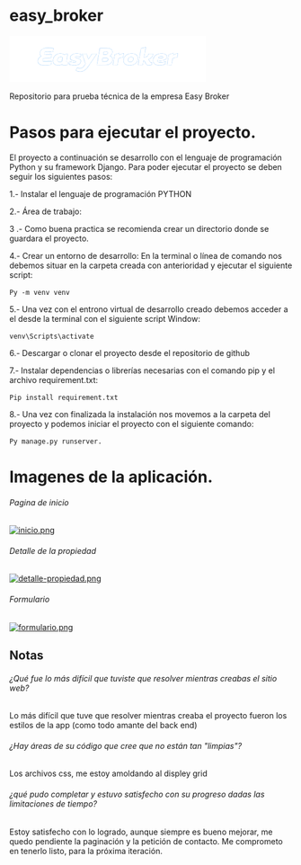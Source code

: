 # easy_broker

![Easy Broker](https://github.com/Sergio-Basaure/easy_broker/blob/master/propertie/static/images/logo.png)

Repositorio para prueba técnica de la empresa Easy Broker

# Pasos para ejecutar el proyecto.

El proyecto a continuación se desarrollo con el lenguaje de programación Python y su framework Django.
Para poder ejecutar el proyecto se deben seguir los siguientes pasos:

1.- Instalar el lenguaje de programación PYTHON

2.- Área de trabajo:

3 .- Como buena practica se recomienda crear un directorio donde se guardara el proyecto.

4.- Crear un entorno de desarrollo: En la terminal o línea de comando nos debemos situar en la carpeta creada con anterioridad y ejecutar el siguiente script:

	Py -m venv venv

5.- Una vez con el entrono virtual de desarrollo creado debemos acceder a el desde la terminal con el siguiente script
Window:

	venv\Scripts\activate

6.- Descargar o clonar el proyecto desde el repositorio de github

7.- Instalar dependencias o librerías necesarias con el comando pip y el archivo requirement.txt:

	Pip install requirement.txt

8.- Una vez con finalizada la instalación nos movemos a la carpeta del proyecto y podemos iniciar el proyecto con el siguiente comando:

	Py manage.py runserver.

# Imagenes de la aplicación.

###### Pagina de inicio
[![inicio.png](https://i.postimg.cc/J7ZCvqbk/inicio.png)](https://postimg.cc/3W8qD2f8)

###### Detalle de la propiedad
[![detalle-propiedad.png](https://i.postimg.cc/T3HspLVx/detalle-propiedad.png)](https://postimg.cc/68ncPQbb)

###### Formulario
[![formulario.png](https://i.postimg.cc/zfsPFs2P/formulario.png)](https://postimg.cc/mcSwb5sQ)


## Notas

###### ¿Qué fue lo más difícil que tuviste que resolver mientras creabas el sitio web?
 Lo más difícil que tuve que resolver mientras creaba el proyecto fueron los estilos de la app (como todo amante del back end)

###### ¿Hay áreas de su código que cree que no están tan "limpias"?
Los archivos css, me estoy amoldando al displey grid

###### ¿qué pudo completar y estuvo satisfecho con su progreso dadas las limitaciones de tiempo?
Estoy satisfecho con lo logrado, aunque siempre es bueno mejorar, me quedo pendiente la paginación y la petición de contacto.
Me comprometo en tenerlo listo, para la próxima iteración.

